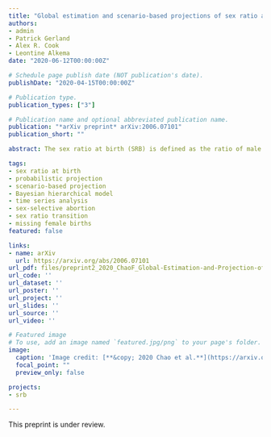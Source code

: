 ```yaml
---
title: "Global estimation and scenario-based projections of sex ratio at birth and missing female births using a Bayesian hierarchical time series mixture model"
authors:
- admin
- Patrick Gerland
- Alex R. Cook
- Leontine Alkema
date: "2020-06-12T00:00:00Z"

# Schedule page publish date (NOT publication's date).
publishDate: "2020-04-15T00:00:00Z"

# Publication type.
publication_types: ["3"]

# Publication name and optional abbreviated publication name.
publication: "*arXiv preprint* arXiv:2006.07101"
publication_short: ""

abstract: The sex ratio at birth (SRB) is defined as the ratio of male to female live births. The SRB imbalance in parts of the world over the past several decades is a direct consequence of sex-selective abortion, driven by the co-existence of son preference, readily available technology of prenatal sex determina- tion, and fertility decline. Estimation and projection of the degree of SRB imbalance is complicated because of variability in SRB reference levels and because of the uncertainty associated with SRB observations. We develop Bayesian hierarchical time series mixture models for SRB es- timation and scenario-based projections for all countries from 1950 to 2100. We model the SRB regional and national reference levels, and the fluctuation around national reference levels. We identify countries at risk of SRB imbal- ances and model both (i) the absence or presence of sex ratio transitions in such countries and, if present, (ii) the transition process. The transition model of SRB imbalance captures three stages (increase, stagnation and conver- gence back to SRB baselines). The model identifies countries with statistical evidence of SRB inflation in a fully Bayesian approach. The scenario-based SRB projections are based on the sex ratio transition model with varying assumptions regarding the occurrence of a sex ratio transition in at-risk coun- tries. Projections are used to quantify the future burden of missing female births due to sex-selective abortions under different scenarios.

tags:
- sex ratio at birth
- probabilistic projection
- scenario-based projection
- Bayesian hierarchical model
- time series analysis
- sex-selective abortion
- sex ratio transition
- missing female births
featured: false

links:
- name: arXiv
  url: https://arxiv.org/abs/2006.07101
url_pdf: files/preprint2_2020_ChaoF_Global-Estimation-and-Projection-of-Sex-Ratio-at-Birth.pdf
url_code: ''
url_dataset: ''
url_poster: ''
url_project: ''
url_slides: ''
url_source: ''
url_video: ''

# Featured image
# To use, add an image named `featured.jpg/png` to your page's folder. 
image:
  caption: 'Image credit: [**&copy; 2020 Chao et al.**](https://arxiv.org/pdf/2006.07101)'
  focal_point: ""
  preview_only: false

projects:
- srb

---
```

<div data-badge-details="right" data-badge-type="medium-donut" data-arxiv-id="2006.07101" data-hide-no-mentions="true" class="altmetric-embed"></div>

This preprint is under review.
